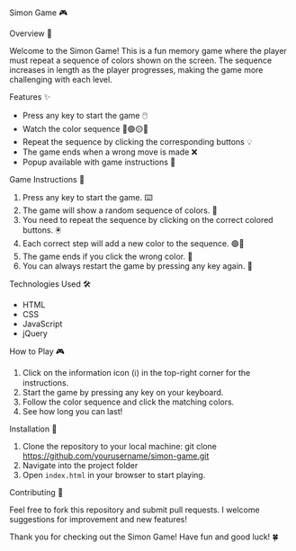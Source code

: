 Simon Game 🎮

Overview 🌟

Welcome to the Simon Game! This is a fun memory game where the player must repeat a sequence of colors shown on the screen. The sequence increases in length as the player progresses, making the game more challenging with each level.

Features ✨

- Press any key to start the game 🖱️
- Watch the color sequence 🔵🟢🟡🔴
- Repeat the sequence by clicking the corresponding buttons 💡
- The game ends when a wrong move is made ❌
- Popup available with game instructions 📝

Game Instructions 📝

1. Press any key to start the game. ⌨️
2. The game will show a random sequence of colors. 🎨
3. You need to repeat the sequence by clicking on the correct colored buttons. 🖲️
4. Each correct step will add a new color to the sequence. 🟢🔴
5. The game ends if you click the wrong color. 🚫
6. You can always restart the game by pressing any key again. 🔄

Technologies Used 🛠️

- HTML
- CSS
- JavaScript
- jQuery

How to Play 🎮

1. Click on the information icon (ℹ️) in the top-right corner for the instructions.
2. Start the game by pressing any key on your keyboard.
3. Follow the color sequence and click the matching colors.
4. See how long you can last!

Installation 🔧

1. Clone the repository to your local machine:
       git clone https://github.com/yourusername/simon-game.git
2. Navigate into the project folder
3. Open `index.html` in your browser to start playing.

Contributing 🤝

Feel free to fork this repository and submit pull requests. I welcome suggestions for improvement and new features!

Thank you for checking out the Simon Game! Have fun and good luck! 🍀
